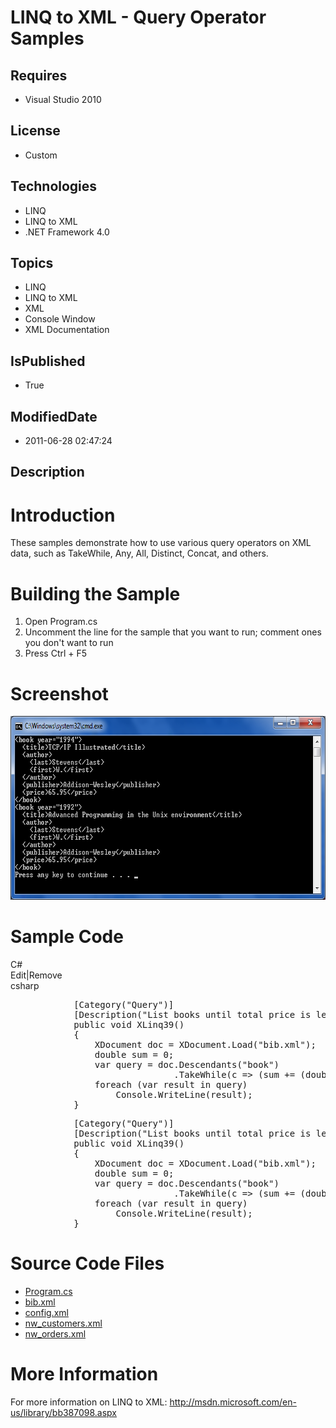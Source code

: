 # LINQ to XML - Query Operator Samples
## Requires
* Visual Studio 2010
## License
* Custom
## Technologies
* LINQ
* LINQ to XML
* .NET Framework 4.0
## Topics
* LINQ
* LINQ to XML
* XML
* Console Window
* XML Documentation
## IsPublished
* True
## ModifiedDate
* 2011-06-28 02:47:24
## Description

<h1>Introduction</h1>
<p>These samples demonstrate how to use various query operators on XML data, such as TakeWhile, Any, All, Distinct, Concat, and others.</p>
<h1><span>Building the Sample</span></h1>
<ol>
<li>Open Program.cs </li><li>Uncomment the line for the sample that you want to run; comment ones you don't want to run
</li><li>Press Ctrl &#43; F5 </li></ol>
<h1>Screenshot</h1>
<p><img src="23930-screenshot.png" alt="" width="677" height="294"></p>
<h1>Sample Code<em><br>
</em></h1>
<div class="scriptcode">
<div class="pluginEditHolder" pluginCommand="mceScriptCode">
<div class="title"><span>C#</span></div>
<div class="pluginLinkHolder"><span class="pluginEditHolderLink">Edit</span>|<span class="pluginRemoveHolderLink">Remove</span></div>
<span class="hidden">csharp</span>
<pre class="hidden">            [Category(&quot;Query&quot;)]
            [Description(&quot;List books until total price is less that $150&quot;)]
            public void XLinq39()
            {
                XDocument doc = XDocument.Load(&quot;bib.xml&quot;);
                double sum = 0;
                var query = doc.Descendants(&quot;book&quot;)
                               .TakeWhile(c =&gt; (sum &#43;= (double)c.Element(&quot;price&quot;)) &lt;= 150);
                foreach (var result in query)
                    Console.WriteLine(result);
            }</pre>
<div class="preview">
<pre id="codePreview" class="csharp">&nbsp;&nbsp;&nbsp;&nbsp;&nbsp;&nbsp;&nbsp;&nbsp;&nbsp;&nbsp;&nbsp;&nbsp;[Category(<span class="cs__string">&quot;Query&quot;</span>)]&nbsp;
&nbsp;&nbsp;&nbsp;&nbsp;&nbsp;&nbsp;&nbsp;&nbsp;&nbsp;&nbsp;&nbsp;&nbsp;[Description(<span class="cs__string">&quot;List&nbsp;books&nbsp;until&nbsp;total&nbsp;price&nbsp;is&nbsp;less&nbsp;that&nbsp;$150&quot;</span>)]&nbsp;
&nbsp;&nbsp;&nbsp;&nbsp;&nbsp;&nbsp;&nbsp;&nbsp;&nbsp;&nbsp;&nbsp;&nbsp;<span class="cs__keyword">public</span>&nbsp;<span class="cs__keyword">void</span>&nbsp;XLinq39()&nbsp;
&nbsp;&nbsp;&nbsp;&nbsp;&nbsp;&nbsp;&nbsp;&nbsp;&nbsp;&nbsp;&nbsp;&nbsp;{&nbsp;
&nbsp;&nbsp;&nbsp;&nbsp;&nbsp;&nbsp;&nbsp;&nbsp;&nbsp;&nbsp;&nbsp;&nbsp;&nbsp;&nbsp;&nbsp;&nbsp;XDocument&nbsp;doc&nbsp;=&nbsp;XDocument.Load(<span class="cs__string">&quot;bib.xml&quot;</span>);&nbsp;
&nbsp;&nbsp;&nbsp;&nbsp;&nbsp;&nbsp;&nbsp;&nbsp;&nbsp;&nbsp;&nbsp;&nbsp;&nbsp;&nbsp;&nbsp;&nbsp;<span class="cs__keyword">double</span>&nbsp;sum&nbsp;=&nbsp;<span class="cs__number">0</span>;&nbsp;
&nbsp;&nbsp;&nbsp;&nbsp;&nbsp;&nbsp;&nbsp;&nbsp;&nbsp;&nbsp;&nbsp;&nbsp;&nbsp;&nbsp;&nbsp;&nbsp;var&nbsp;query&nbsp;=&nbsp;doc.Descendants(<span class="cs__string">&quot;book&quot;</span>)&nbsp;
&nbsp;&nbsp;&nbsp;&nbsp;&nbsp;&nbsp;&nbsp;&nbsp;&nbsp;&nbsp;&nbsp;&nbsp;&nbsp;&nbsp;&nbsp;&nbsp;&nbsp;&nbsp;&nbsp;&nbsp;&nbsp;&nbsp;&nbsp;&nbsp;&nbsp;&nbsp;&nbsp;&nbsp;&nbsp;&nbsp;&nbsp;.TakeWhile(c&nbsp;=&gt;&nbsp;(sum&nbsp;&#43;=&nbsp;(<span class="cs__keyword">double</span>)c.Element(<span class="cs__string">&quot;price&quot;</span>))&nbsp;&lt;=&nbsp;<span class="cs__number">150</span>);&nbsp;
&nbsp;&nbsp;&nbsp;&nbsp;&nbsp;&nbsp;&nbsp;&nbsp;&nbsp;&nbsp;&nbsp;&nbsp;&nbsp;&nbsp;&nbsp;&nbsp;<span class="cs__keyword">foreach</span>&nbsp;(var&nbsp;result&nbsp;<span class="cs__keyword">in</span>&nbsp;query)&nbsp;
&nbsp;&nbsp;&nbsp;&nbsp;&nbsp;&nbsp;&nbsp;&nbsp;&nbsp;&nbsp;&nbsp;&nbsp;&nbsp;&nbsp;&nbsp;&nbsp;&nbsp;&nbsp;&nbsp;&nbsp;Console.WriteLine(result);&nbsp;
&nbsp;&nbsp;&nbsp;&nbsp;&nbsp;&nbsp;&nbsp;&nbsp;&nbsp;&nbsp;&nbsp;&nbsp;}</pre>
</div>
</div>
</div>
<h1><span>Source Code Files</span></h1>
<ul>
<li><a class="browseFile" href="sourcecode?fileId=23927&pathId=483635880">Program.cs</a>
</li><li><a class="browseFile" href="sourcecode?fileId=23927&pathId=1227092009">bib.xml</a>
</li><li><a class="browseFile" href="sourcecode?fileId=23927&pathId=1005662375">config.xml</a>
</li><li><a class="browseFile" href="sourcecode?fileId=23927&pathId=707886299">nw_customers.xml</a>
</li><li><a class="browseFile" href="sourcecode?fileId=23927&pathId=556706893">nw_orders.xml</a>
</li></ul>
<h1>More Information</h1>
<p>For more information on LINQ to XML: <a href="http://msdn.microsoft.com/en-us/library/bb387098.aspx" target="_blank">
http://msdn.microsoft.com/en-us/library/bb387098.aspx</a></p>
